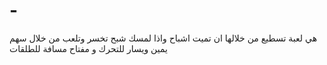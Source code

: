 # -
هي لعبة تسطيع من خلالها ان تميت اشباح واذا لمسك شبح تخسر وتلعب من خلال سهم يمين ويسار للتحرك و مفتاح مسافة للطلقات
